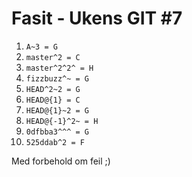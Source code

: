 # Fasit - Ukens GIT #7

1. `A~3 = G`
2. `master^2 = C`
3. `master^2^2^ = H`
4. `fizzbuzz^~ = G`
5. `HEAD^2~2 = G`
6. `HEAD@{1} = C`
7. `HEAD@{1}~2 = G`
8. `HEAD@{-1}^2~ = H`
9. `0dfbba3^^^ = G`
10. `525ddab^2 = F`

Med forbehold om feil ;)
